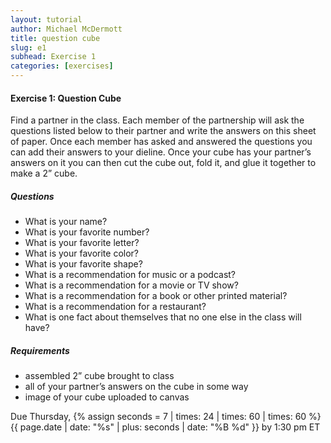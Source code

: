 ```yaml
---
layout: tutorial
author: Michael McDermott
title: question cube
slug: e1
subhead: Exercise 1
categories: [exercises]
---
```

#### Exercise 1: Question Cube
Find a partner in the class. Each member of the partnership will ask the questions listed below to their partner and write the answers on this sheet of paper. Once each member has asked and answered the questions you can add their answers to your dieline. Once your cube has your partner’s answers on it you can then cut the cube out, fold it, and glue it together to make a 2” cube.

##### Questions
* What is your name?
* What is your favorite number?
* What is your favorite letter?
* What is your favorite color?
* What is your favorite shape?
* What is a recommendation for music or a podcast?
* What is a recommendation for a movie or TV show?
* What is a recommendation for a book or other printed material?
* What is a recommendation for a restaurant?
* What is one fact about themselves that no one else in the class will have?

##### Requirements
* assembled 2” cube brought to class
* all of your partner’s answers on the cube in some way
* image of your cube uploaded to canvas

<span class="due">Due Thursday, {% assign seconds = 7 | times: 24 | times: 60 | times: 60 %}{{ page.date | date: "%s" | plus: seconds | date: "%B %d" }} by 1:30 pm ET</span>